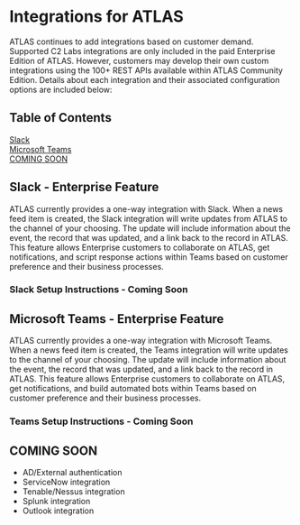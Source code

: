 # Integrations for ATLAS
ATLAS continues to add integrations based on customer demand. Supported C2 Labs integrations are only included in the paid Enterprise Edition of ATLAS.  However, customers may develop their own custom integrations using the 100+ REST APIs available within ATLAS Community Edition. Details about each integration and their associated configuration options are included below:

## Table of Contents
[Slack](#slack)<br>
[Microsoft Teams](#msteams)<br>
[COMING SOON](#coming-soon)<br>

<a name="Slack"/>

## Slack - Enterprise Feature
ATLAS currently provides a one-way integration with Slack. When a news feed item is created, the Slack integration will write updates from ATLAS to the channel of your choosing.  The update will include information about the event, the record that was updated, and a link back to the record in ATLAS.  This feature allows Enterprise customers to collaborate on ATLAS, get notifications, and script response actions within Teams based on customer preference and their business processes.

### Slack Setup Instructions - Coming Soon

<a name="MS Teams"/>

## Microsoft Teams - Enterprise Feature
ATLAS currently provides a one-way integration with Microsoft Teams. When a news feed item is created, the Teams integration will write updates to the channel of your choosing.  The update will include information about the event, the record that was updated, and a link back to the record in ATLAS.  This feature allows Enterprise customers to collaborate on ATLAS, get notifications, and build automated bots within Teams based on customer preference and their business processes.

### Teams Setup Instructions - Coming Soon

<a name="coming-soon"/>

## COMING SOON
- AD/External authentication
- ServiceNow integration
- Tenable/Nessus integration
- Splunk integration
- Outlook integration